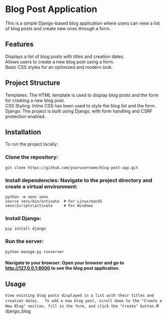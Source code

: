 # Blog Post Application
This is a simple Django-based blog application where users can view a list of blog posts and create new ones through a form.

## Features
Displays a list of blog posts with titles and creation dates.  
Allows users to create a new blog post using a form.  
Basic CSS styles for an optimized and modern look.  

## Project Structure
Templates: The HTML template is used to display blog posts and the form for creating a new blog post.  
CSS Styling: Inline CSS has been used to style the blog list and the form.  
Django: The project is built using Django, with form handling and CSRF protection enabled.  

## Installation
To run the project locally:

### Clone the repository:
```
git clone https://github.com/yourusername/blog-post-app.git
```
### Install dependencies: Navigate to the project directory and create a virtual environment:

```
python -m venv venv
source venv/bin/activate  # For Linux/macOS
venv\Scripts\activate     # For Windows
```
### Install Django:
```
pip install django
```
### Run the server:
```
python manage.py runserver
```
#### Navigate to your browser: Open your browser and go to http://127.0.0.1:8000 to see the blog post application.  

## Usage
`View existing blog posts displayed in a list with their titles and creation dates.  `
``To add a new blog post, scroll down to the "Create a New Blog" section, fill in the form, and click the "Create" button.``# django_blog

